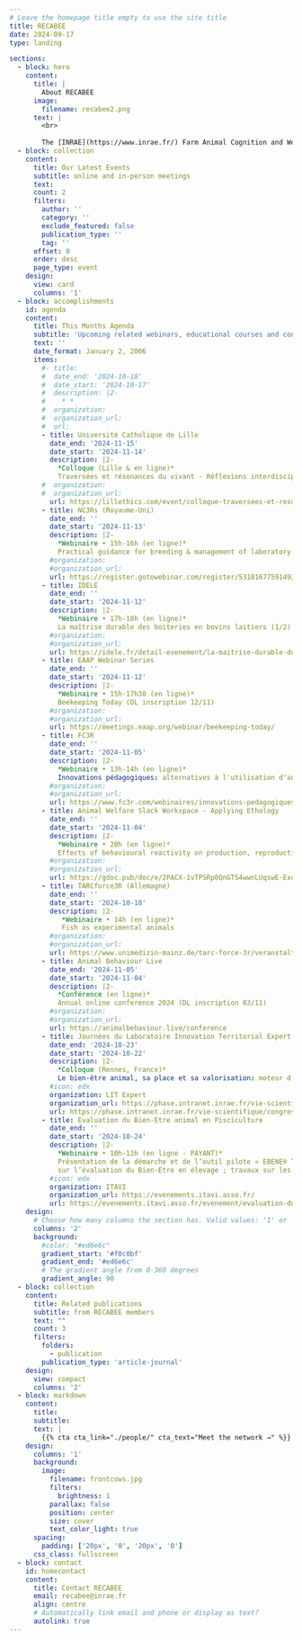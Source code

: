 ```yaml
---
# Leave the homepage title empty to use the site title
title: RECABEE
date: 2024-09-17
type: landing

sections:
  - block: hero
    content:
      title: |
        About RECABEE
      image:
        filename: recabee2.png
      text: |
        <br>
        
        The [INRAE](https://www.inrae.fr/) Farm Animal Cognition and Welfare network consists of the researchers, engineers, technicians and students of the [Departments PHASE](https://www.inrae.fr/departements/phase) and [GA](https://www.inrae.fr/departements/ga) who are interested in animal cognition, welfare and their interrelationship. Members of the network come from about 14 different research laboratories from all over France. They conduct research on a variety of farm animals including sheep, goats, cattle, horses, pigs, trout, poultry, rabbits and insects. The main expectations of the network’s members are: 1) to think about the link between cognition and welfare; 2) to discuss the concepts and methods of both cognition and welfare research and; 3) to get to know better their colleagues conducting research in these areas.
  - block: collection
    content:
      title: Our Latest Events
      subtitle: online and in-person meetings
      text:
      count: 2
      filters:
        author: ''
        category: ''
        exclude_featured: false
        publication_type: ''
        tag: ''
      offset: 0
      order: desc
      page_type: event
    design:
      view: card
      columns: '1'
  - block: accomplishments
    id: agenda
    content:
      title: This Months Agenda
      subtitle: 'Upcoming related webinars, educational courses and conferences'
      text: ''
      date_format: January 2, 2006
      items:
        #- title: 
        #  date_end: '2024-10-18'
        #  date_start: '2024-10-17'
        #  description: |2-
        #    * *  
        #  organization: 
        #  organization_url: 
        #  url:
        - title: Université Catholique de Lille
          date_end: '2024-11-15'
          date_start: '2024-11-14'
          description: |2-
            *Colloque (Lille & en ligne)*  
            Traversées et résonances du vivant - Réflexions interdisciplinaires sur les liens fondamentaux humains-animaux-nature
        #  organization: 
        #  organization_url: 
          url: https://lillethics.com/event/colloque-traversees-et-resonances-du-vivant/
        - title: NC3Rs (Royaume-Uni)
          date_end: ''
          date_start: '2024-11-13'
          description: |2-
            *Webinaire • 15h-16h (en ligne)*  
            Practical guidance for breeding & management of laboratory animal colonies (inscription requise)  
          #organization: 
          #organization_url: 
          url: https://register.gotowebinar.com/register/5318167759149336150?source=Website
        - title: IDELE
          date_end: ''
          date_start: '2024-11-12'
          description: |2-
            *Webinaire • 17h-18h (en ligne)*  
            La maîtrise durable des boiteries en bovins laitiers (1/2)
          #organization: 
          #organization_url: 
          url: https://idele.fr/detail-evenement/la-maitrise-durable-des-boiteries-en-bovins-laitiers-1
        - title: EAAP Webinar Series
          date_end: ''
          date_start: '2024-11-12'
          description: |2-
            *Webinaire • 15h-17h30 (en ligne)*  
            Beekeeping Today (DL inscription 12/11)
          #organization: 
          #organization_url: 
          url: https://meetings.eaap.org/webinar/beekeeping-today/
        - title: FC3R
          date_end: ''
          date_start: '2024-11-05'
          description: |2-
            *Webinaire • 13h-14h (en ligne)*   
            Innovations pédagogiques: alternatives à l'utilisation d'animaux en enseignement supérieur
          #organization: 
          #organization_url: 
          url: https://www.fc3r.com/webinaires/innovations-pedagogiques-alternatives-l-utilisation-d-animaux-en-17.html
        - title: Animal Welfare Slack Workspace - Applying Ethology
          date_end: ''
          date_start: '2024-11-04'
          description: |2-
            *Webinaire • 20h (en ligne)*  
            Effects of behavioural reactivity on production, reproduction, health and welfare in large ruminants
          #organization: 
          #organization_url: 
          url: https://gdoc.pub/doc/e/2PACX-1vTPSRp0QnGTS4wwnLUqswE-ExoCmbCMby9r-swhBqx9ZTNmBNeB33U4XqEDcmKEMdWnhetO_QAtDyuv
        - title: TARCforce3R (Allemagne)
          date_end: ''
          date_start: '2024-10-18'
          description: |2-
             *Webinaire • 14h (en ligne)*  
             Fish as experimental animals
          #organization: 
          #organization_url: 
          url: https://www.unimedizin-mainz.de/tarc-force-3r/veranstaltungen.html
        - title: Animal Behaviour Live
          date_end: '2024-11-05'
          date_start: '2024-11-04'
          description: |2-
            *Conférence (en ligne)*  
            Annual online conference 2024 (DL inscription 03/11)
          #organization: 
          #organization_url: 
          url: https://animalbehaviour.live/conference
        - title: Journées du Laboratoire Innovation Territorial Expert
          date_end: '2024-10-23'
          date_start: '2024-10-22'
          description: |2-
            *Colloque (Rennes, France)*  
            Le bien-être animal, sa place et sa valorisation: moteur d'un sens renouvelé au travail ?
          #icon: edx
          organization: LIT Expert
          organization_url: https://phase.intranet.inrae.fr/vie-scientifique/congres-et-colloques/journees-l.i.t-expert
          url: https://phase.intranet.inrae.fr/vie-scientifique/congres-et-colloques/journees-l.i.t-expert
        - title: Evaluation du Bien-Etre animal en Pisciculture
          date_end: ''
          date_start: '2024-10-24'
          description: |2-
            *Webinaire • 10h-12h (en ligne - PAYANT)*  
            Présentation de la démarche et de l’outil pilote « EBENE® Truite »  
            sur l’évaluation du Bien-Etre en élevage ; travaux sur les autres espèces piscicoles 
          #icon: edx
          organization: ITAVI
          organization_url: https://evenements.itavi.asso.fr/
          url: https://evenements.itavi.asso.fr/evenement/evaluation-du-bien-etre-animal-en-pisciculture
    design:
      # Choose how many columns the section has. Valid values: '1' or '2'.
      columns: '2'
      background:
        #color: "#ed6e6c" 
        gradient_start: '#f0c0bf'
        gradient_end: '#ed6e6c'
        # The gradient angle from 0-360 degrees
        gradient_angle: 90
  - block: collection
    content:
      title: Related publications
      subtitle: from RECABEE members
      text: ""
      count: 3
      filters:
        folders:
          - publication
        publication_type: 'article-journal'
    design:
      view: compact
      columns: '2'
  - block: markdown
    content:
      title:
      subtitle:
      text: |
        {{% cta cta_link="./people/" cta_text="Meet the network →" %}}
    design:
      columns: '1'
      background:
        image: 
          filename: frontcows.jpg
          filters:
            brightness: 1
          parallax: false
          position: center
          size: cover
          text_color_light: true
      spacing:
        padding: ['20px', '0', '20px', '0']
      css_class: fullscreen
  - block: contact
    id: homecontact
    content:
      title: Contact RECABEE
      email: recabee@inrae.fr
      align: centre
      # Automatically link email and phone or display as text?
      autolink: true
---
```

